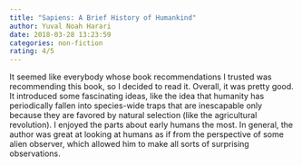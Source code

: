 ```yaml
---
title: "Sapiens: A Brief History of Humankind"
author: Yuval Noah Harari
date: 2018-03-28 13:23:59
categories: non-fiction
rating: 4/5
---
```


It seemed like everybody whose book recommendations I trusted was recommending this book, so I decided to read it. Overall, it was pretty good. It introduced some fascinating ideas, like the idea that humanity has periodically fallen into species-wide traps that are inescapable only because they are favored by natural selection (like the agricultural revolution). I enjoyed the parts about early humans the most. In general, the author was great at looking at humans as if from the perspective of some alien observer, which allowed him to make all sorts of surprising observations.
